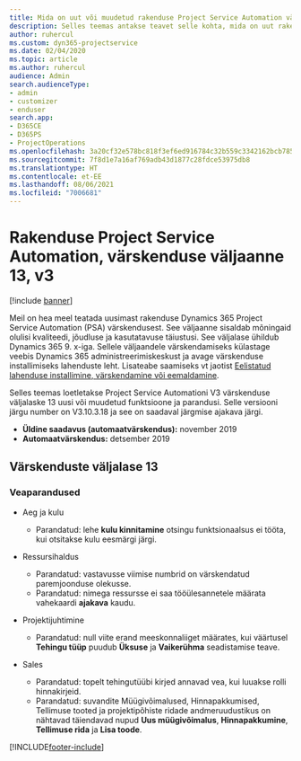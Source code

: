 ```yaml
---
title: Mida on uut või muudetud rakenduse Project Service Automation värskenduse väljaandes 13, V3
description: Selles teemas antakse teavet selle kohta, mida on uut rakenduse Project Service Automation värskenduse väljaandes 13, v3.
author: ruhercul
ms.custom: dyn365-projectservice
ms.date: 02/04/2020
ms.topic: article
ms.author: ruhercul
audience: Admin
search.audienceType:
- admin
- customizer
- enduser
search.app:
- D365CE
- D365PS
- ProjectOperations
ms.openlocfilehash: 3a20cf32e578bc818f3ef6ed916784c32b559c3342162bcb7857f5e9cc520d9c
ms.sourcegitcommit: 7f8d1e7a16af769adb43d1877c28fdce53975db8
ms.translationtype: HT
ms.contentlocale: et-EE
ms.lasthandoff: 08/06/2021
ms.locfileid: "7006681"
---
```

# <a name="project-service-automation-update-release-13-v3"></a>Rakenduse Project Service Automation, värskenduse väljaanne 13, v3

[!include [banner](../includes/psa-now-project-operations.md)]

Meil on hea meel teatada uusimast rakenduse Dynamics 365 Project Service Automation (PSA) värskendusest. See väljaanne sisaldab mõningaid olulisi kvaliteedi, jõudluse ja kasutatavuse täiustusi. See väljalase ühildub Dynamics 365 9. x-iga. Sellele väljaandele värskendamiseks külastage veebis Dynamics 365 administreerimiskeskust ja avage värskenduse installimiseks lahenduste leht. Lisateabe saamiseks vt jaotist [Eelistatud lahenduse installimine, värskendamine või eemaldamine](/power-platform/admin/install-remove-preferred-solution).

Selles teemas loetletakse Project Service Automationi V3 värskenduse väljalaske 13 uusi või muudetud funktsioone ja parandusi. Selle versiooni järgu number on V3.10.3.18 ja see on saadaval järgmise ajakava järgi.

- **Üldine saadavus (automaatvärskendus):** november 2019
- **Automaatvärskendus:** detsember 2019


## <a name="update-release-13"></a>Värskenduste väljalase 13 

### <a name="bug-fixes"></a>Veaparandused

- Aeg ja kulu

     - Parandatud: lehe **kulu kinnitamine** otsingu funktsionaalsus ei tööta, kui otsitakse kulu eesmärgi järgi.

- Ressursihaldus

     - Parandatud: vastavusse viimise numbrid on värskendatud paremjoonduse olekusse.
     - Parandatud: nimega ressursse ei saa tööülesannetele määrata vahekaardi **ajakava** kaudu.

- Projektijuhtimine

     - Parandatud: null viite erand meeskonnaliiget määrates, kui väärtusel **Tehingu tüüp** puudub **Üksuse** ja **Vaikerühma** seadistamise teave.

- Sales

     - Parandatud: topelt tehingutüübi kirjed annavad vea, kui luuakse rolli hinnakirjeid.
     - Parandatud: suvandite Müügivõimalused, Hinnapakkumised, Tellimuse tooted ja projektipõhiste ridade andmeruudustikus on nähtavad täiendavad nupud **Uus müügivõimalus**, **Hinnapakkumine**, **Tellimuse rida** ja **Lisa toode**.




[!INCLUDE[footer-include](../includes/footer-banner.md)]